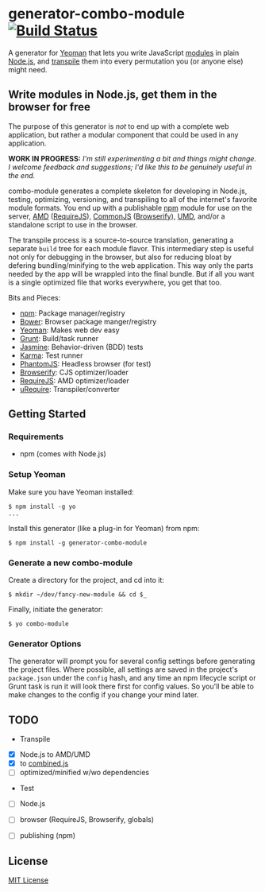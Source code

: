 # generator-combo-module [![Build Status](https://secure.travis-ci.org/impressiver/generator-combo-module.png?branch=master)](https://travis-ci.org/impressiver/generator-combo-module)

A generator for [Yeoman](http://yeoman.io) that lets you write JavaScript [modules](http://nodejs.org/api/modules.html) in plain [Node.js](http://nodejs.org/), and [transpile](http://en.wikipedia.org/wiki/Source-to-source_compiler) them into every permutation you (or anyone else) might need.

## Write modules in Node.js, get them in the browser for free ##

The purpose of this generator is *not* to end up with a complete web application, but rather a modular component that could be used in any application.

**WORK IN PROGRESS:** *I'm still experimenting a bit and things might change. I welcome feedback and suggestions; I'd like this to be genuinely useful in the end.*

combo-module generates a complete skeleton for developing in Node.js, testing, optimizing, versioning, and transpiling to all of the internet's favorite module formats. You end up with a publishable [npm](https://npmjs.org/) module for use on the server, [AMD](http://en.wikipedia.org/wiki/Asynchronous_module_definition) ([RequireJS](http://requirejs.org/docs/whyamd.html)), [CommonJS](http://en.wikipedia.org/wiki/CommonJS) ([Browserify](http://browserify.org/)), [UMD](https://github.com/umdjs/umd), and/or a standalone script to use in the browser.

The transpile process is a source-to-source translation, generating a separate `build` tree for each module flavor. This intermediary step is useful not only for debugging in the browser, but also for reducing bloat by defering bundling/minifying to the web application. This way only the parts needed by the app will be wrappled into the final bundle. But if all you want is a single optimized file that works everywhere, you get that too.


Bits and Pieces:
  -  [npm](https://npmjs.org/):                     Package manager/registry
  -  [Bower](http://bower.io/):                     Browser package manger/registry
  -  [Yeoman](http://yeoman.io):                    Makes web dev easy
  -  [Grunt](http://gruntjs.com/):                  Build/task runner
  -  [Jasmine](http://pivotal.github.io/jasmine/):  Behavior-driven (BDD) tests
  -  [Karma](http://karma-runner.github.io/):       Test runner
  -  [PhantomJS](http://phantomjs.org/):            Headless browser (for test)
  -  [Browserify](http://requirejs.org/):           CJS optimizer/loader
  -  [RequireJS](http://requirejs.org/):            AMD optimizer/loader
  -  [uRequire](http://urequire.org/):              Transpiler/converter


## Getting Started

### Requirements
  -  npm (comes with Node.js)


### Setup Yeoman

Make sure you have Yeoman installed:
```
$ npm install -g yo
...
```

Install this generator (like a plug-in for Yeoman) from npm:
```
$ npm install -g generator-combo-module
```


### Generate a new combo-module

Create a directory for the project, and cd into it:
```
$ mkdir ~/dev/fancy-new-module && cd $_
```

Finally, initiate the generator:
```
$ yo combo-module
```


### Generator Options

The generator will prompt you for several config settings before generating the project files. Where possible, all settings are saved in the project's `package.json` under the `config` hash, and any time an npm lifecycle script or Grunt task is run it will look there first for config values. So you'll be able to make changes to the config if you change your mind later.


## TODO

-  Transpile
  - [x] Node.js to AMD/UMD
  - [x] to [combined.js](http://urequire.org/deployment#deployment-options-for-combined-template)
  - [ ] optimized/minified w/wo dependencies
-  Test
  - [ ] Node.js
  - [ ] browser (RequireJS, Browserify, globals)
  - [ ] publishing (npm)


## License

[MIT License](http://en.wikipedia.org/wiki/MIT_License)
